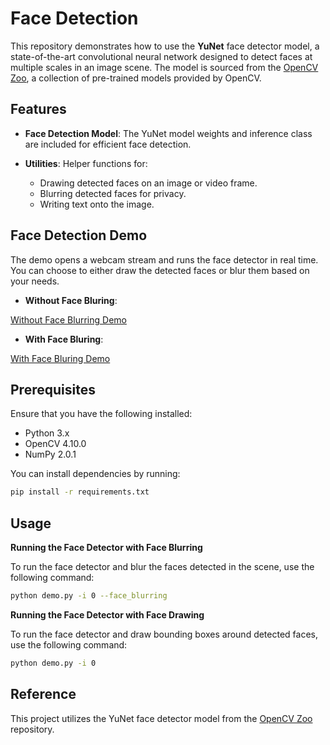 # Face Detection

This repository demonstrates how to use the **YuNet** face detector model, a state-of-the-art convolutional neural network designed to detect faces at multiple scales in an image scene. The model is sourced from the [OpenCV Zoo](https://github.com/opencv/opencv_zoo/tree/main/models/face_detection_yunet), a collection of pre-trained models provided by OpenCV.

## Features

- **Face Detection Model**: The YuNet model weights and inference class are included for efficient face detection.

- **Utilities**: Helper functions for:
  - Drawing detected faces on an image or video frame.
  - Blurring detected faces for privacy.
  - Writing text onto the image.

## Face Detection Demo

The demo opens a webcam stream and runs the face detector in real time. You can choose to either draw the detected faces or blur them based on your needs.

- **Without Face Bluring**:

[Without Face Blurring Demo](face_detection_demo_without_blur.mp4)

- **With Face Bluring**:

[With Face Bluring Demo]("face_detection_demo_with_blur.mp4")

## Prerequisites

Ensure that you have the following installed:
- Python 3.x
- OpenCV 4.10.0
- NumPy 2.0.1

You can install dependencies by running:

```bash
pip install -r requirements.txt
```

## Usage

**Running the Face Detector with Face Blurring**

To run the face detector and blur the faces detected in the scene, use the following command:

```bash
python demo.py -i 0 --face_blurring
```

**Running the Face Detector with Face Drawing**

To run the face detector and draw bounding boxes around detected faces, use the following command:

```bash
python demo.py -i 0
```

## Reference

This project utilizes the YuNet face detector model from the [OpenCV Zoo](https://github.com/opencv/opencv_zoo/tree/main/models/face_detection_yunet) repository.